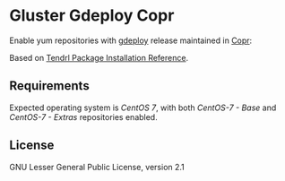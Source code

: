 Gluster Gdeploy Copr
====================

Enable yum repositories with
[gdeploy](https://copr.fedorainfracloud.org/coprs/sac/gdeploy/) release
maintained in
[Copr](https://docs.pagure.org/copr.copr/user_documentation.html#faq):

Based on [Tendrl Package Installation
Reference](https://github.com/Tendrl/documentation/wiki/Tendrl-Package-Installation-Reference).

Requirements
------------

Expected operating system is *CentOS 7*, with both *CentOS-7 - Base* and
*CentOS-7 - Extras* repositories enabled.

License
-------

GNU Lesser General Public License, version 2.1
